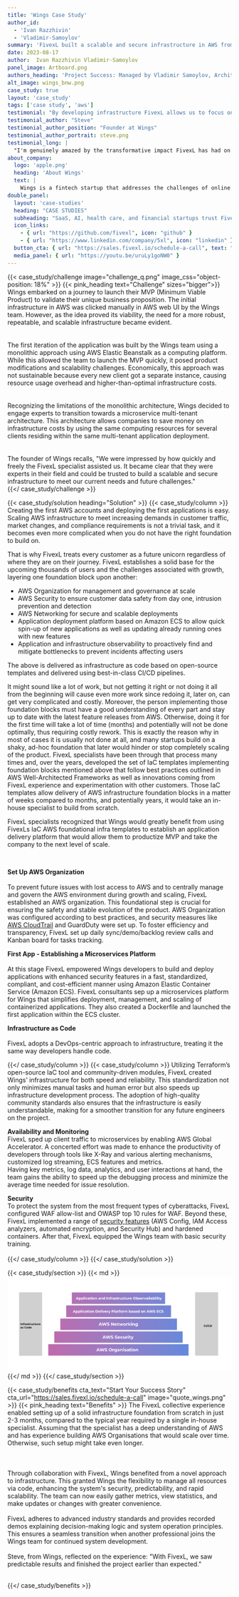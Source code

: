 ```yaml
---
title: 'Wings Case Study'
author_id:
  - 'Ivan Razzhivin'
  - 'Vladimir-Samoylov'
summary: 'FivexL built a scalable and secure infrastructure in AWS from the ground up in just 3 months for a smart expense management service.'
date: 2023-08-17 
author:  Ivan Razzhivin Vladimir-Samoylov 
panel_image: Artboard.png
authors_heading: 'Project Success: Managed by Vladimir Samoylov, Architected by Ivan Razzhivin'
alt_image: wings_bnw.png
case_study: true
layout: 'case_study'
tags: ['case study', 'aws']
testimonial: "By developing infrastructure FivexL allows us to focus on our core business: Product development hypothesis testing and roadmap generation."  
testimonial_author: "Steve"
testimonial_author_position: "Founder at Wings"
testimonial_author_portrait: steve.png
testimonial_long: |
  "I'm genuinely amazed by the transformative impact FivexL has had on our team's workflow. In three months, with expertly configured AWS Organization, access control, and streamlined launches of multiple applications via AWS ECS, we've established a solid foundation for our future growth. This implementation has empowered our development team to focus on innovation and rapid iteration."
about_company:
  logo: 'apple.png'
  heading: 'About Wings'
  text: |
    Wings is a fintech startup that addresses the challenges of online payments. They have developed a smart expense management service for corporate clients, enabling the issuance of virtual bank cards. The acquaintance between Wings and FivexL began with a problem the startup faced. They lost access to their AWS account and sought help on various forums and in AWS professional communities. Confused by responses like 'nothing can be done' and faced with costly, risky proposals, the team was worried they had lost access to their data for good. FivexL senior consultant Vladimir, after reading about the startup's issues, quickly understood the problem and, on a volunteer basis, helped Wings regain access in just 20 minutes. This marked the beginning of a successful collaboration.
double_panel:
  layout: 'case-studies'
  heading: "CASE STUDIES"
  subheading: "SaaS, AI, health care, and financial startups trust FivexL to build their infrastructure in AWS, empowering their businesses to grow faster. Learn how."
  icon_links:
    - { url: "https://github.com/fivexl", icon: "github" }
    - { url: "https://www.linkedin.com/company/5xl", icon: "linkedin" }
  button_cta: { url: "https://sales.fivexl.io/schedule-a-call", text: "Book a consultation" }
  media_panel: { url: "https://youtu.be/uruLy1goNW0" }
---
```

{{< case_study/challenge  image="challenge_q.png" image_css="object-position: 18%" >}}
{{< pink_heading text="Challenge"  sizes="bigger">}}
Wings embarked on a journey to launch their MVP (Minimum Viable Product) to validate their unique business proposition. The initial infrastructure in AWS was clicked manually in AWS web UI by the Wings team. However, as the idea proved its viability, the need for a more robust, repeatable, and scalable infrastructure became evident.<br/>  
<br/> 
The first iteration of the application was built by the Wings team using a monolithic approach using AWS Elastic Beanstalk as a computing platform. While this allowed the team to launch the MVP quickly, it posed product modifications and scalability challenges. Economically, this approach was not sustainable because every new client got a separate instance, causing resource usage overhead and higher-than-optimal infrastructure costs.<br/> 
<br/>  
Recognizing the limitations of the monolithic architecture, Wings decided to engage experts to transition towards a microservice multi-tenant architecture. This architecture allows companies to save money on infrastructure costs by using the same computing resources for several clients residing within the same multi-tenant application deployment.<br/>
<br/>  
 The founder of Wings recalls, "We were impressed by how quickly and freely the FivexL specialist assisted us. It became clear that they were experts in their field and could be trusted to build a scalable and secure infrastructure to meet our current needs and future challenges."  
{{</ case_study/challenge >}}
 
{{< case_study/solution heading="Solution" >}}
{{< case_study/column >}}
Creating the first AWS accounts and deploying the first applications is easy. Scaling AWS infrastructure to meet increasing demands in customer traffic, market changes, and compliance requirements is not a trivial task, and it becomes even more complicated when you do not have the right foundation to build on.

That is why FivexL treats every customer as a future unicorn regardless of where they are on their journey. FivexL establishes a solid base for the upcoming thousands of users and the challenges associated with growth, layering one foundation block upon another:
- AWS Organization for management and governance at scale
- AWS Security to ensure customer data safety from day one, intrusion prevention and detection
- AWS Networking for secure and scalable deployments
- Application deployment platform based on Amazon ECS to allow quick spin-up of new applications as well as updating already running ones with new features
- Application and infrastructure observability to proactively find and mitigate bottlenecks to prevent incidents affecting users

The above is delivered as infrastructure as code based on open-source templates and delivered using best-in-class CI/CD pipelines.

It might sound like a lot of work, but not getting it right or not doing it all from the beginning will cause even more work since redoing it, later on, can get very complicated and costly. Moreover, the person implementing those foundation blocks must have a good understanding of every part and stay up to date with the latest feature releases from AWS. Otherwise, doing it for the first time will take a lot of time (months) and potentially will not be done optimally, thus requiring costly rework. This is exactly the reason why in most of cases it is usually not done at all, and many startups build on a shaky, ad-hoc foundation that later would hinder or stop completely scaling of the product. FivexL specialists have been through that process many times and, over the years, developed the set of IaC templates implementing foundation blocks mentioned above that follow best practices outlined in AWS Well-Architected Frameworks as well as innovations coming from FivexL experience and experimentation with other customers. Those IaC templates allow delivery of AWS infrastructure foundation blocks in a matter of weeks compared to months, and potentially years, it would take an in-house specialist to build from scratch.

FivexL specialists recognized that Wings would greatly benefit from using FivexLs IaC AWS foundational infra templates to establish an application delivery platform that would allow them to productize MVP and take the company to the next level of scale.

<br/>  

**Set Up AWS Organization**<br/>  
To prevent future issues with lost access to AWS and to centrally manage and govern the AWS environment during growth and scaling, FivexL established an AWS organization. This foundational step is crucial for ensuring the safety and stable evolution of the product. AWS Organization was configured according to best practices, and security measures like [AWS CloudTrail](https://fivexl.io/blog/what-is-aws-cloudtrail/) and GuardDuty were set up.
To foster efficiency and transparency, FivexL set up daily sync/demo/backlog review calls and Kanban board for tasks tracking.<br/>

**First App - Establishing a Microservices Platform**<br/>   
At this stage FivexL empowered Wings developers to build and deploy applications with enhanced security features in a fast, standardized, compliant, and cost-efficient manner using Amazon Elastic Container Service (Amazon ECS).
FivexL consultants sep up a microservices platform for Wings that simplifies deployment, management, and scaling of containerized applications.  They also created a Dockerfile and launched the first application within the ECS cluster.<br/>  

**Infrastructure as Code**<br/>  
FivexL adopts a DevOps-centric approach to infrastructure, treating it the same way developers handle code. 

{{</ case_study/column >}}
{{< case_study/column >}}
Utilizing Terraform’s open-source IaC tool and community-driven modules, FivexL created Wings’ infrastructure for both speed and reliability.  This standardization not only minimizes manual tasks and human error but also speeds up infrastructure development process. The adoption of high-quality community standards also ensures that the infrastructure is easily understandable, making for a smoother transition for any future engineers on the project. <br/> 

**Availability and Monitoring**  
FivexL sped up client traffic to microservices by enabling AWS Global Accelerator. A concerted effort was made to enhance the productivity of developers through tools like X-Ray and various alerting mechanisms, customized log streaming, ECS features and metrics.  
Having key metrics, log data, analytics, and user interactions at hand, the team gains the ability to speed up the debugging process and minimize the average time needed for issue resolution.<br/>

**Security**  
To protect the system from the most frequent types of cyberattacks, FivexL configured WAF allow-list and OWASP top 10 rules for WAF. Beyond these, FivexL implemented a range of [security features](https://fivexl.io/blog/security-basics-in-aws/) (AWS Config, IAM Access analyzers, automated encryption, and Security Hub) and hardened containers. After that, FivexL equipped the Wings team with basic security training.<br/>   
{{</ case_study/column >}}
{{</ case_study/solution >}} 

{{< case_study/section >}}
{{< md >}}![diagram](Foundation.png){{</ md >}}
{{</ case_study/section >}}

{{< case_study/benefits
    cta_text="Start Your Success Story"
    cta_url="https://sales.fivexl.io/schedule-a-call"
    image="quote_wings.png"
    >}}
{{< pink_heading text="Benefits" >}}
The FivexL collective experience enabled setting up of a solid infrastructure foundation from scratch in just 2-3 months, compared to the typical year required by a single in-house specialist. Assuming that the specialist has a deep understanding of AWS and has experience building AWS Organisations that would scale over time. Otherwise, such setup might take even longer.<br/>  
<br/>  
Through collaboration with FivexL, Wings benefited from a novel approach to infrastructure. This granted Wings the flexibility to manage all resources via code, enhancing the system's security, predictability, and rapid scalability. The team can now easily gather metrics, view statistics, and make updates or changes with greater convenience.<br/>
<br/>
FivexL adheres to advanced industry standards and provides recorded demos explaining decision-making logic and system operation principles. This ensures a seamless transition when another professional joins the Wings team for continued system development.<br/>
<br/>
Steve, from Wings, reflected on the experience: "With FivexL, we saw predictable results and finished the project earlier than expected."<br/> 
<br/>



{{</ case_study/benefits >}}


